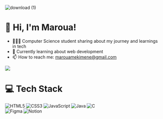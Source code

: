 
![download (1)](https://github.com/user-attachments/assets/fc530f45-51e0-45b3-9269-0ccade1a0f24)

# 👋 Hi, I'm Maroua!
- 👩🏻‍💻 Computer Science student sharing about my journey and learnings in tech<br/>
- 💭 Currently learning about web development<br/>
- 📫 How to reach me: marouamekimene@gmail.com
<!-- GitHub stats from https://github.com/anuraghazra/github-readme-stats -->
![](https://github-readme-stats.vercel.app/api?username=marouamek&theme=radical&hide_border=false&include_all_commits=true&count_private=true)<br/>

# 💻 Tech Stack
<!-- Badges from https://github.com/Ileriayo/markdown-badges -->
![HTML5](https://img.shields.io/badge/html5-%23E34F26.svg?style=for-the-badge&logo=html5&logoColor=white)
![CSS3](https://img.shields.io/badge/css3-%231572B6.svg?style=for-the-badge&logo=css3&logoColor=white)
![JavaScript](https://img.shields.io/badge/javascript-%23323330.svg?style=for-the-badge&logo=javascript&logoColor=%23F7DF1E)
![Java](https://img.shields.io/badge/java-%23ED8B00.svg?style=for-the-badge&logo=openjdk&logoColor=white)
![C](https://img.shields.io/badge/c-%2300599C.svg?style=for-the-badge&logo=c&logoColor=white)<br/>
![Figma](https://img.shields.io/badge/figma-%23F24E1E.svg?style=for-the-badge&logo=figma&logoColor=white)
![Notion](https://img.shields.io/badge/Notion-%23000000.svg?style=for-the-badge&logo=notion&logoColor=white)
